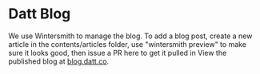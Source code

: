 # Datt Blog

We use Wintersmith to manage the blog. To add a blog post, create a new article
in the contents/articles folder, use "wintersmith preview" to make sure it
looks good, then issue a PR here to get it pulled in View the published blog at
[blog.datt.co](http://blog.datt.co).
